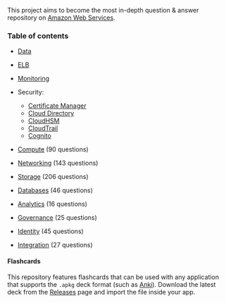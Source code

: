 This project aims to become the most in-depth question & answer repository on [Amazon Web Services](https://aws.com).

### Table of contents

* [Data](https://katademy.github.io/aws-faq/data)
* [ELB](https://katademy.github.io/aws-faq/elb)
* [Monitoring](https://katademy.github.io/aws-faq/monitoring)   
* Security:
  * [Certificate Manager](https://katademy.github.io/aws-faq/certificate-manager)
  * [Cloud Directory](https://katademy.github.io/aws-faq/cloud-directory)
  * [CloudHSM](https://katademy.github.io/aws-faq/cloudhsm)
  * [CloudTrail](https://katademy.github.io/aws-faq/cloudtrail)
  * [Cognito](https://katademy.github.io/aws-faq/cognito)

* [Compute](Questions/Compute/README.md) (90 questions)
* [Networking](Questions/Networking/README.md) (143 questions)
* [Storage](Questions/Storage/README.md) (206 questions)
* [Databases](Questions/Databases/README.md) (46 questions)
* [Analytics](Questions/Analytics/README.md) (16 questions)
* [Governance](Questions/Governance/README.md) (25 questions)
* [Identity](Questions/Identity/README.md) (45 questions)
* [Integration](Questions/Integration/README.md) (27 questions)

#### Flashcards

This repository features flashcards that can be used with any application that supports the `.apkg` deck format (such as [Anki](https://ankiweb.net)). Download the latest deck from the [Releases](https://github.com/devsplit/aws/releases/) page and import the file inside your app.
